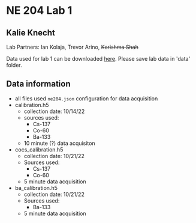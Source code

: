 # NE 204 Lab 1
## Kalie Knecht
Lab Partners: Ian Kolaja, Trevor Arino, <s>Karishma Shah</s>

Data used for lab 1 can be downloaded [here](https://drive.google.com/drive/folders/1wXIZiUv7yMsePG3KWZwh9ZHM25QMgEzG?usp=sharing). Please save lab data in 'data' folder.

## Data information
* all files used `ne204.json` configuration for data acquisition
* calibration.h5
    * collection date: 10/14/22
    * sources used:
        * Cs-137
        * Co-60
        * Ba-133
    * 10 minute (?) data acquisiton
* cocs_calibration.h5
    * collection date: 10/21/22
    * Sources used:
        * Cs-137
        * Co-60
    * 5 minute data acquisition
* ba_calibration.h5
    * collection date: 10/21/22
    * Sources used:
        * Ba-133
    * 5 minute data acquisition
